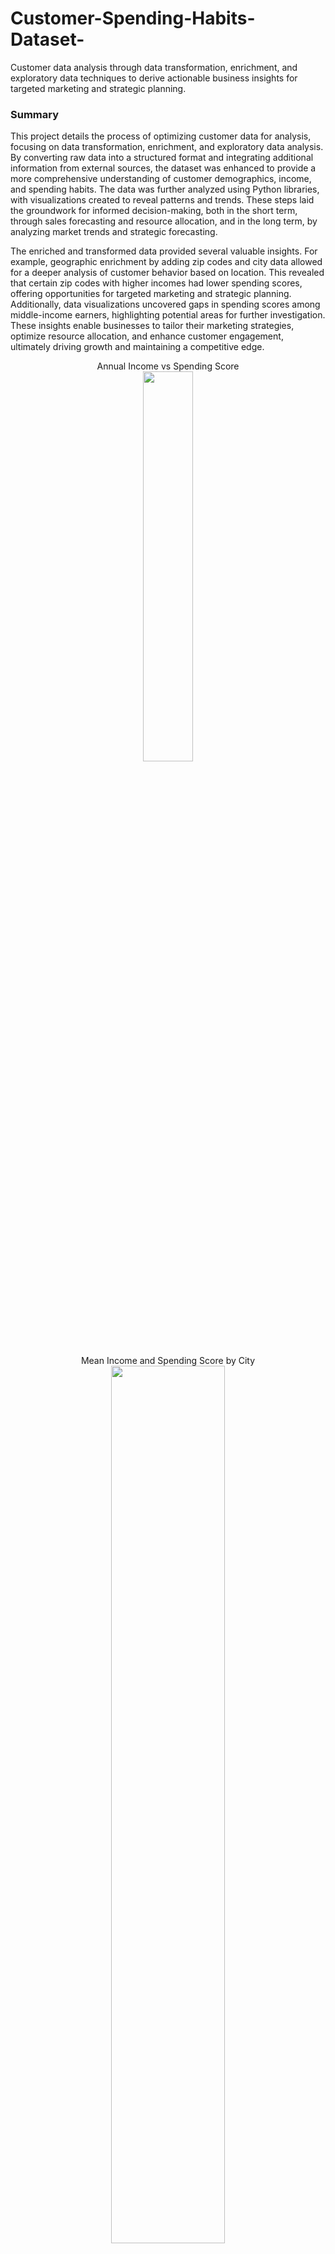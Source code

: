# Customer-Spending-Habits-Dataset-
Customer data analysis through data transformation, enrichment, and exploratory data techniques to derive actionable business insights for targeted marketing and strategic planning.

### Summary
This project details the process of optimizing customer data for analysis, focusing on data transformation, enrichment, and exploratory data analysis. By converting raw data into a structured format and integrating additional information from external sources, the dataset was enhanced to provide a more comprehensive understanding of customer demographics, income, and spending habits. The data was further analyzed using Python libraries, with visualizations created to reveal patterns and trends. These steps laid the groundwork for informed decision-making, both in the short term, through sales forecasting and resource allocation, and in the long term, by analyzing market trends and strategic forecasting.

The enriched and transformed data provided several valuable insights. For example, geographic enrichment by adding zip codes and city data allowed for a deeper analysis of customer behavior based on location. This revealed that certain zip codes with higher incomes had lower spending scores, offering opportunities for targeted marketing and strategic planning. Additionally, data visualizations uncovered gaps in spending scores among middle-income earners, highlighting potential areas for further investigation. These insights enable businesses to tailor their marketing strategies, optimize resource allocation, and enhance customer engagement, ultimately driving growth and maintaining a competitive edge.

<p align="center">
 Annual Income vs Spending Score  <br/>
<img src="https://imgur.com/IqQhAlA.jpg" height="40%" width="40%" alt=>
<br />

<p align="center">
 Mean Income and Spending Score by City  <br/>
<img src="https://imgur.com/md3m8Di.jpg" height="60%" width="60%" alt=>
<br />

<p align="center">
 Marketing Campaign Focus Zip Codes  <br/>
<img src="https://imgur.com/BIQhkc4.jpg" height="60%" width="60%" alt=>
<br />
